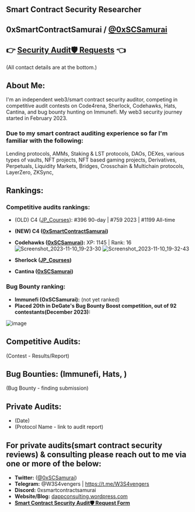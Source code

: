 ## Smart Contract Security Researcher
## 0xSmartContractSamurai / [@0xSCSamurai](https://twitter.com/0xSCSamurai)

## 👉 **[Security Audit🛡️ Requests](https://app.deform.cc/form/cac0cfd4-e161-4048-b9fb-84819cc5e158)** 👈

(All contact details are at the bottom.)


## **About Me**:

I'm an independent web3/smart contract security auditor, competing in competitive audit contests on Code4rena, Sherlock, Codehawks, Hats, Cantina, and bug bounty hunting on Immunefi. 
My web3 security journey started in February 2023.

### Due to my smart contract auditing experience so far I'm familiar with the following:
Lending protocols, AMMs, Staking & LST protocols, DAOs, DEXes, various types of vaults, NFT projects, NFT based gaming projects, Derivatives, Perpetuals, Liquidity Markets, Bridges, Crosschain & Multichain protocols, LayerZero, ZKSync, 


## **Rankings:**

### **Competitive audits rankings:**

- (OLD) C4 ([JP_Courses](https://code4rena.com/@JP_Courses)): #396 90-day | #759 2023 | #1199 All-time
- **(NEW) C4 ([0xSmartContractSamurai](https://code4rena.com/@0xSmartContractSamurai))**
 
- **Codehawks ([0xSCSamurai](https://www.codehawks.com/profile/clk41wibj006sla08llbkfxxu)):** XP: 1145 | Rank: 16
![Screenshot_2023-11-10_19-23-30](https://github.com/dappconsulting/audits/assets/8009672/b90837ad-4035-4769-8dfc-33c717750092)
![Screenshot_2023-11-10_19-32-43](https://github.com/dappconsulting/audits/assets/8009672/676415f9-bec8-40dc-8450-8abd3d7745bf)

- **Sherlock ([JP_Courses](https://audits.sherlock.xyz/watson/JP_Courses))**

- **Cantina ([0xSCSamurai](https://cantina.xyz/u/0xSCSamurai))**


### **Bug Bounty ranking:**

- **Immunefi (OxSCSamurai):** (not yet ranked)
- **Placed 20th in DeGate's Bug Bounty Boost competition, out of 92 contestants(December 2023):**

![image](https://github.com/dappconsulting/audits/assets/8009672/295660a2-2245-4674-ad27-eb6a3bfafd03)



## **Competitive Audits:**
(Contest - Results/Report)

## **Bug Bounties: (Immunefi, Hats, )**
(Bug Bounty - finding submission)

## **Private Audits:**
- (Date)
- (Protocol Name - link to audit report)


## **For private audits(smart contract security reviews) & consulting please reach out to me via one or more of the below:**
- **Twitter:** ([@0xSCSamurai](https://twitter.com/0xSCSamurai))
- **Telegram:** @W3S4vengers | https://t.me/W3S4vengers
- **Discord:** 0xsmartcontractsamurai
- **Website/Blog:** [dappconsulting.wordpress.com](https://dappconsulting.wordpress.com)
- **[Smart Contract Security Audit🛡️ Request Form](https://app.deform.cc/form/cac0cfd4-e161-4048-b9fb-84819cc5e158)**
